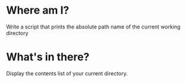 # Where am I?
Write a script that prints the absolute path name of the current working directory
# What's in there?
Display the contents list of your current directory.
